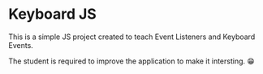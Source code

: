 # Keyboard JS

This is a simple JS project created to teach Event Listeners and Keyboard Events.

The student is required to improve the application to make it intersting. 😁